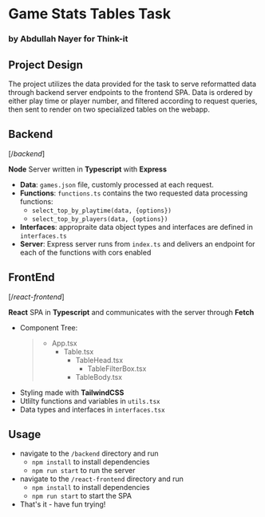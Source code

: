 # Game Stats Tables Task
### by Abdullah Nayer for Think-it

## Project Design
The project utilizes the data provided for the task to serve reformatted data through backend server endpoints to the frontend SPA. Data is ordered by either play time or player number, and filtered according to request queries, then sent to render on two specialized tables on the webapp.

## Backend 
[/*backend*]

**Node** Server written in **Typescript** with **Express**
- **Data**: `games.json` file, customly processed at each request.
- **Functions**: `functions.ts` contains the two requested data processing functions:
  - `select_top_by_playtime(data, {options})`
  - `select_top_by_players(data, {options})`
- **Interfaces**: appropraite data object types and interfaces are defined in `interfaces.ts`
- **Server**: Express server runs from `index.ts` and delivers an endpoint for each of the functions with cors enabled

## FrontEnd
[/*react-frontend*]

**React** SPA in **Typescript** and communicates with the server through **Fetch**
- Component Tree:
    >- App.tsx
    >    - Table.tsx
    >        - TableHead.tsx
    >            - TableFilterBox.tsx
    >        - TableBody.tsx
- Styling made with **TailwindCSS**
- Utlilty functions and variables in `utils.tsx`
- Data types and interfaces in `interfaces.tsx`

## Usage
- navigate to the `/backend` directory and run 
    - `npm install` to install dependencies
    - `npm run start` to run the server
- navigate to the `/react-frontend` directory and run 
    - `npm install` to install dependencies
    - `npm run start` to start the SPA
- That's it - have fun trying!